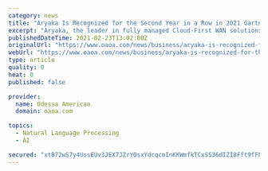```yaml
---
category: news
title: "Aryaka Is Recognized for the Second Year in a Row in 2021 Gartner Peer Insights ‘Voice of the Customer’: WAN Edge Infrastructure"
excerpt: "Aryaka, the leader in fully managed Cloud-First WAN solutions, today announced the company has been recognized for the second consecutive year in the Gartner Peer Insights ‘ Voice of the Customer’: WAN Edge Infrastructure (February 2021)."
publishedDateTime: 2021-02-23T13:02:00Z
originalUrl: "https://www.oaoa.com/news/business/aryaka-is-recognized-for-the-second-year-in-a-row-in-2021-gartner-peer-insights/article_b79667f3-78d1-55ab-a04e-6a06659d3b5e.html"
webUrl: "https://www.oaoa.com/news/business/aryaka-is-recognized-for-the-second-year-in-a-row-in-2021-gartner-peer-insights/article_b79667f3-78d1-55ab-a04e-6a06659d3b5e.html"
type: article
quality: 0
heat: 0
published: false

provider:
  name: Odessa American
  domain: oaoa.com

topics:
  - Natural Language Processing
  - AI

secured: "xtB72wS7y4UssEUv3JEX7JZrYOsxYdcqcmInKKWmfkTCxS536dIZI8Fft9fFFBaW6cO8dUvLDGCfQLdF/sXd0wmKoTXP9hGuB3YgrTMBYqTWg7AvFt8xuznQJPjOxWMbp2XHCSZ4uS0rcDDqEOfyVAEQS38A9ZUUxEpFquQpv4oPL91Ri2YLx7lqB45MpSOVRpPvVy5gL8c4OQEehyCPn4ksD40TSr4x7cXpZJXkoFY581gCD9p+ZosKIr5HxGgUu+57RRuMmtADkyIgn4yUahd2y2B8x6RzTncLevBF9zSVs8wowOVRm0AbkX3HY3yuSrZLpKQLCx5KSEU05KMHXtxBXgAJiCzAC2kuylbp+0s=;j5k6BkpF883j/ka++GHGfQ=="
---
```


